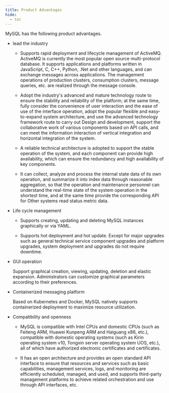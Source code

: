 ```yaml
---
title: Product Advantages
hide:
  - toc
---
```


MySQL has the following product advantages.

- lead the industry
  
    - Supports rapid deployment and lifecycle management of ActiveMQ. ActiveMQ is currently the most popular open source multi-protocol database. It supports applications and platforms written in JavaScript, C, C++, Python, .Net and other languages, and can exchange messages across applications. The management operations of production clusters, consumption clusters, message queries, etc. are realized through the message console.

    - Adopt the industry's advanced and mature technology route to ensure the stability and reliability of the platform; at the same time, fully consider the convenience of user interaction and the ease of use of the interface operation, adopt the popular flexible and easy-to-expand system architecture, and use the advanced technology framework route to carry out Design and development, support the collaborative work of various components based on API calls, and can meet the information interaction of vertical integration and horizontal integration of the system.

    - A reliable technical architecture is adopted to support the stable operation of the system, and each component can provide high availability, which can ensure the redundancy and high availability of key components.

    - It can collect, analyze and process the internal state data of its own operation, and summarize it into index data through reasonable aggregation, so that the operation and maintenance personnel can understand the real-time state of the system operation in the shortest time, and at the same time provide the corresponding API for Other systems read status metric data.

- Life cycle management

    - Supports creating, updating and deleting MySQL instances graphically or via YAML.

    - Supports hot deployment and hot update. Except for major upgrades such as general technical service component upgrades and platform upgrades, system deployment and upgrades do not require downtime.

- GUI operation

    Support graphical creation, viewing, updating, deletion and elastic expansion. Administrators can customize graphical parameters according to their preferences.

- Containerized messaging platform

    Based on Kubernetes and Docker, MySQL natively supports containerized deployment to maximize resource utilization.

- Compatibility and openness

    - MySQL is compatible with Intel CPUs and domestic CPUs (such as Feiteng ARM, Huawei Kunpeng ARM and Haiguang x86, etc.), compatible with domestic operating systems (such as Kirin operating system v10, Tongxin server operating system UOS, etc.), all of which have authorized electronic certificates and certificates.

    - It has an open architecture and provides an open standard API interface to ensure that resources and services such as basic capabilities, management services, logs, and monitoring are efficiently scheduled, managed, and used, and supports third-party management platforms to achieve related orchestration and use through API interfaces, etc.